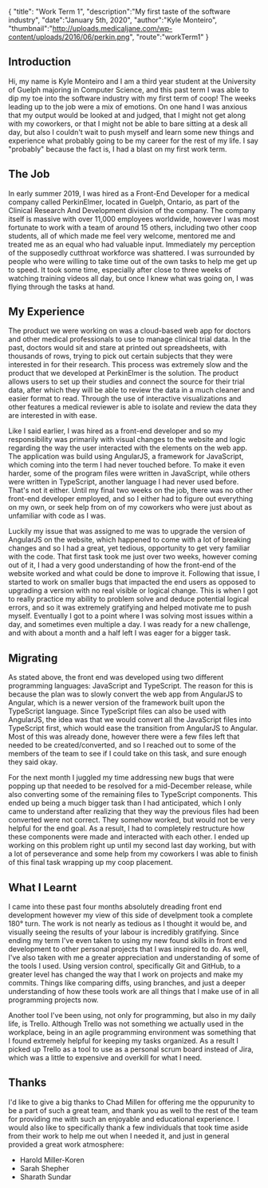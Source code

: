 {
    "title": "Work Term 1",
    "description":"My first taste of the software industry",
    "date":"January 5th, 2020",
    "author":"Kyle Monteiro",
    "thumbnail":"http://uploads.medicaljane.com/wp-content/uploads/2016/06/perkin.png",
    "route":"workTerm1"
}

## Introduction

Hi, my name is Kyle Monteiro and I am a third year student at the University of Guelph majoring in Computer Science, and this past term I was able to dip my toe into the software industry with my first term of coop! The weeks leading up to the job were a mix of emotions. On one hand I was anxious that my output would be looked at and judged, that I might not get along with my coworkers, or that I might not be able to bare sitting at a desk all day, but also I couldn't wait to push myself and learn some new things and experience what probably going to be my career for the rest of my life. I say "probably" because the fact is, I had a blast on my first work term.

## The Job

In early summer 2019, I was hired as a Front-End Developer for a medical company called PerkinElmer, located in Guelph, Ontario, as part of the Clinical Research And Development division of the company. The company itself is massive with over 11,000 employees worldwide, however I was most fortunate to work with a team of around 15 others, including two other coop students, all of which made me feel very welcome, mentored me and treated me as an equal who had valuable input. Immediately my perception of the supposedly cutthroat workforce was shattered. I was surrounded by people who were willing to take time out of the own tasks to help me get up to speed. It took some time, especially after close to three weeks of watching training videos all day, but once I knew what was going on, I was flying through the tasks at hand.

## My Experience

The product we were working on was a cloud-based web app for doctors and other medical professionals to use to manage clinical trial data. In the past, doctors would sit and stare at printed out spreadsheets, with thousands of rows, trying to pick out certain subjects that they were interested in for their research. This process was extremely slow and the product that we developed at PerkinElmer is the solution. The product allows users to set up their studies and connect the source for their trial data, after which they will be able to review the data in a much cleaner and easier format to read. Through the use of interactive visualizations and other features a medical reviewer is able to isolate and review the data they are interested in with ease.

Like I said earlier, I was hired as a front-end developer and so my responsibility was primarily with visual changes to the website and logic regarding the way the user interacted with the elements on the web app. The application was build using AngularJS, a framework for JavaScript, which coming into the term I had never touched before. To make it even harder, some of the program files were written in JavaScript, while others were written in TypeScript, another language I had never used before. That's not it either. Until my final two weeks on the job, there was no other front-end developer employed, and so I either had to figure out everything on my own, or seek help from on of my coworkers who were just about as unfamiliar with code as I was.

Luckily my issue that was assigned to me was to upgrade the version of AngularJS on the website, which happened to come with a lot of breaking changes and so I had a great, yet tedious, opportunity to get very familiar with the code. That first task took me just over two weeks, however coming out of it, I had a very good understanding of how the front-end of the website worked and what could be done to improve it. Following that issue, I started to work on smaller bugs that impacted the end users as opposed to upgrading a version with no real visible or logical change. This is when I got to really practice my ability to problem solve and deduce potential logical errors, and so it was extremely gratifying and helped motivate me to push myself. Eventually I got to a point where I was solving most issues within a day, and sometimes even multiple a day. I was ready for a new challenge, and with about a month and a half left I was eager for a bigger task.

## Migrating

As stated above, the front end was developed using two different programming languages: JavaScript and TypeScript. The reason for this is because the plan was to slowly convert the web app from AngularJS to Angular, which is a newer version of the framework built upon the TypeScript language. Since TypeScript files can also be used with AngularJS, the idea was that we would convert all the JavaScript files into TypeScript first, which would ease the transition from AngularJS to Angular. Most of this was already done, however there were a few files left that needed to be created/converted, and so I reached out to some of the members of the team to see if I could take on this task, and sure enough they said okay.

For the next month I juggled my time addressing new bugs that were popping up that needed to be resolved for a mid-December release, while also converting some of the remaining files to TypeScript components. This ended up being a much bigger task than I had anticipated, which I only came to understand after realizing that they way the previous files had been converted were not correct. They somehow worked, but would not be very helpful for the end goal. As a result, I had to completely restructure how these components were made and interacted with each other. I ended up working on this problem right up until my second last day working, but with a lot of perseverance and some help from my coworkers I was able to finish of this final task wrapping up my coop placement.

## What I Learnt

I came into these past four months absolutely dreading front end development however my view of this side of develpment took a complete 180° turn. The work is not nearly as tedious as I thought it would be, and visually seeing the results of your labour is incredibly gratifying. Since ending my term I've even taken to using my new found skills in front end development to other personal projects that I was inspired to do. As well, I've also taken with me a greater appreciation and understanding of some of the tools I used. Using version control, specifically Git and GitHub, to a greater level has changed the way that I work on projects and make my commits. Things like comparing diffs, using branches, and just a deeper understanding of how these tools work are all things that I make use of in all programming projects now.

Another tool I've been using, not only for programming, but also in my daily life, is Trello. Although Trello was not something we actually used in the workplace, being in an agile programming environment was something that I found extremely helpful for keeping my tasks organized. As a result I picked up Trello as a tool to use as a personal scrum board instead of Jira, which was a little to expensive and overkill for what I need.

## Thanks

I'd like to give a big thanks to Chad Millen for offering me the oppurunity to be a part of such a great team, and thank you as well to the rest of the team for providing me with such an enjoyable and educational experience. I would also like to specifically thank a few individuals that took time aside from their work to help me out when I needed it, and just in general provided a great work atmosphere:

- Harold Miller-Koren
- Sarah Shepher
- Sharath Sundar






